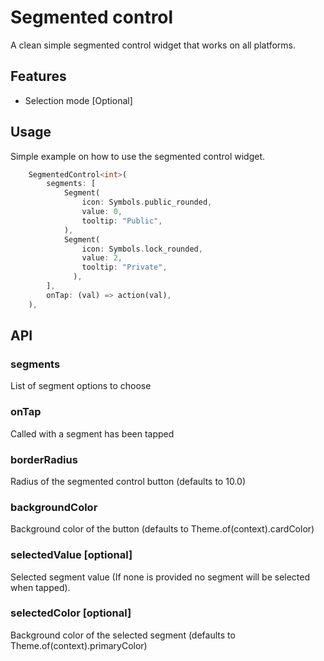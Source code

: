 # Segmented control

A clean simple segmented control widget that works on all platforms.

## Features

- Selection mode [Optional]

## Usage

Simple example on how to use the segmented control widget.

```dart
    SegmentedControl<int>(
        segments: [
            Segment(
                icon: Symbols.public_rounded,
                value: 0,
                tooltip: "Public",
            ),
            Segment(
                icon: Symbols.lock_rounded,
                value: 2,
                tooltip: "Private",
              ),
        ],
        onTap: (val) => action(val),
    ),
```

## API

### segments

List of segment options to choose

### onTap

Called with a segment has been tapped

### borderRadius

Radius of the segmented control button (defaults to 10.0)

### backgroundColor

Background color of the button (defaults to Theme.of(context).cardColor)

### selectedValue [optional]

Selected segment value (If none is provided no segment will be selected when tapped).

### selectedColor [optional]

Background color of the selected segment (defaults to Theme.of(context).primaryColor)
